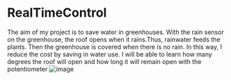 # RealTimeControl
The aim of my project is to save water in greenhouses. With the rain sensor on 
the greenhouse, the roof opens when it rains.Thus, rainwater feeds the plants. 
Then the greenhouse is covered when there is no rain. In this way, I reduce the 
cost by saving in water use. I will be able to learn how many degrees the roof will 
open and how long it will remain open with the potentiometer
![image](https://user-images.githubusercontent.com/104386914/204052415-88989746-be71-4bbb-8fa5-8215d8fa682d.png)
